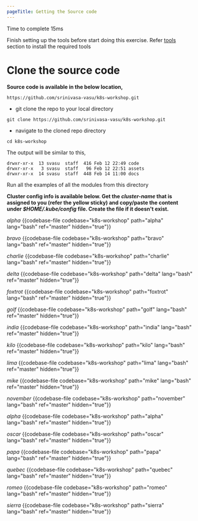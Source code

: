```yaml
---
pageTitle: Getting the Source code
---
```


<md-icon class="fa fa-clock-o fa-lg" aria-hidden="true"></md-icon> Time to complete 15ms

<i class="fa fa-exclamation-circle fa-lg" aria-hidden="true" style="color:maroon"></i>
Finish setting up the tools before start doing this exercise. Refer [tools](../01-tools/index.html#set_tools) section to install the required tools
                                                                                 
# Clone the source code

**Source code is available in the below location,**

`https://github.com/srinivasa-vasu/k8s-workshop.git`

- git clone the repo to your local directory

`git clone https://github.com/srinivasa-vasu/k8s-workshop.git`

- navigate to the cloned repo directory

`cd k8s-workshop`

<i class="fa fa-spinner fa-pulse fa-fw"></i>
The output will be similar to this,
````
drwxr-xr-x  13 svasu  staff  416 Feb 12 22:49 code
drwxr-xr-x   3 svasu  staff   96 Feb 12 22:51 assets
drwxr-xr-x  14 svasu  staff  448 Feb 14 11:00 docs
````

<i class="fa fa-bell fa-lg" aria-hidden="true" style="color:orange"></i> Run all the examples of all the modules from this directory

**Cluster config info is available below. Get the _cluster-name_ that is assigned to you (refer the yellow sticky) and copy/paste the content under _$HOME/.kube/config_ file. Create the file if it doesn't exist.**

_alpha_
{{codebase-file codebase="k8s-workshop" path="alpha" lang="bash" ref="master" hidden="true"}}

_bravo_
{{codebase-file codebase="k8s-workshop" path="bravo" lang="bash" ref="master" hidden="true"}}

_charlie_
{{codebase-file codebase="k8s-workshop" path="charlie" lang="bash" ref="master" hidden="true"}}

_delta_
{{codebase-file codebase="k8s-workshop" path="delta" lang="bash" ref="master" hidden="true"}}

_foxtrot_
{{codebase-file codebase="k8s-workshop" path="foxtrot" lang="bash" ref="master" hidden="true"}}

_golf_
{{codebase-file codebase="k8s-workshop" path="golf" lang="bash" ref="master" hidden="true"}}

_india_
{{codebase-file codebase="k8s-workshop" path="india" lang="bash" ref="master" hidden="true"}}

_kilo_
{{codebase-file codebase="k8s-workshop" path="kilo" lang="bash" ref="master" hidden="true"}}

_lima_
{{codebase-file codebase="k8s-workshop" path="lima" lang="bash" ref="master" hidden="true"}}

_mike_
{{codebase-file codebase="k8s-workshop" path="mike" lang="bash" ref="master" hidden="true"}}

_november_
{{codebase-file codebase="k8s-workshop" path="november" lang="bash" ref="master" hidden="true"}}

_alpha_
{{codebase-file codebase="k8s-workshop" path="alpha" lang="bash" ref="master" hidden="true"}}

_oscar_
{{codebase-file codebase="k8s-workshop" path="oscar" lang="bash" ref="master" hidden="true"}}

_papa_
{{codebase-file codebase="k8s-workshop" path="papa" lang="bash" ref="master" hidden="true"}}

_quebec_
{{codebase-file codebase="k8s-workshop" path="quebec" lang="bash" ref="master" hidden="true"}}

_romeo_
{{codebase-file codebase="k8s-workshop" path="romeo" lang="bash" ref="master" hidden="true"}}

_sierra_
{{codebase-file codebase="k8s-workshop" path="sierra" lang="bash" ref="master" hidden="true"}}
